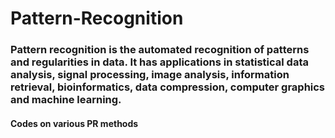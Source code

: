 # Pattern-Recognition

### Pattern recognition is the automated recognition of patterns and regularities in data. It has applications in statistical data analysis, signal processing, image analysis, information retrieval, bioinformatics, data compression, computer graphics and machine learning.<br>

#### Codes on various PR methods
